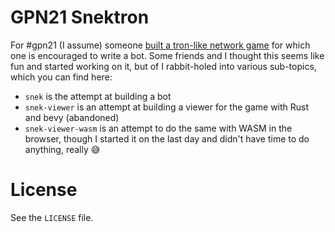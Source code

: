 # GPN21 Snektron

For #gpn21 (I assume) someone [built a tron-like network game](https://github.com/freehuntx/gpn-tron) for which one is encouraged to write a bot. Some friends and I thought this seems like fun and started working on it, but of I rabbit-holed into various sub-topics, which you can find here:

* `snek` is the attempt at building a bot
* `snek-viewer` is an attempt at building a viewer for the game with Rust and bevy (abandoned)
* `snek-viewer-wasm` is an attempt to do the same with WASM in the browser, though I started it on the last day and didn't have time to do anything, really 😅

# License

See the `LICENSE` file.